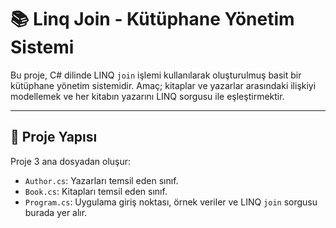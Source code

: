 # 📚 Linq Join - Kütüphane Yönetim Sistemi

Bu proje, C# dilinde LINQ `join` işlemi kullanılarak oluşturulmuş basit bir kütüphane yönetim sistemidir. Amaç; kitaplar ve yazarlar arasındaki ilişkiyi modellemek ve her kitabın yazarını LINQ sorgusu ile eşleştirmektir.

---

## 🧱 Proje Yapısı

Proje 3 ana dosyadan oluşur:

- `Author.cs`: Yazarları temsil eden sınıf.
- `Book.cs`: Kitapları temsil eden sınıf.
- `Program.cs`: Uygulama giriş noktası, örnek veriler ve LINQ `join` sorgusu burada yer alır.
